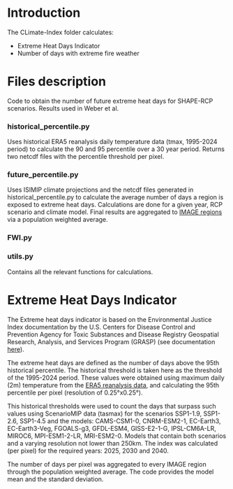 # Introduction

The CLimate-Index folder calculates:
- Extreme Heat Days Indicator
- Number of days with extreme fire weather

# Files description
Code to obtain the number of future extreme heat days for SHAPE-RCP scenarios. Results used in Weber et al.

### historical_percentile.py
Uses historical ERA5 reanalysis daily temperature data (tmax, 1995-2024 period) to calculate the 90 and 95 percentile over a 30 year period. Returns two netcdf files with the percentile threshold per pixel.

### future_percentile.py
Uses ISIMIP climate projections and the netcdf files generated in historical_percentile.py to calculate the average number of days a region is exposed to extreme heat days. Calculations are done for a given year, RCP scenario and climate model. Final results are aggregated to [IMAGE regions](https://models.pbl.nl/image/Region_classification_map) via a population weighted average.

### FWI.py


### utils.py
Contains all the relevant functions for calculations.


# Extreme Heat Days Indicator

The Extreme heat days indicator is based on the Environmental Justice Index documentation by the U.S. Centers for Disease Control and Prevention Agency for Toxic Substances and Disease Registry Geospatial Research, Analysis, and Services Program (GRASP) (see documentation [here](https://www.atsdr.cdc.gov/place-health/php/eji/eji-technical-documentation.html#:~:text=Access%20the%20EJI%20Technical%20Documentation%20for%20detailed%20information,Technical%20Documentation.%20Download%20the%202022%20EJI%20Technical%20Documentation.)).

The extreme heat days are defined as the number of days above the 95th historical percentile. The historical threshold is taken here as the threshold of the 1995-2024 period. These values were obtained using maximum daily (2m) temperature from the [ERA5 reanalysis data](https://cds.climate.copernicus.eu/datasets/derived-era5-single-levels-daily-statistics?tab=download), and calculating the 95th percentile per pixel (resolution of 0.25°x0.25°).

This historical thresholds were used to count the days that surpass such values using ScenarioMIP data (tasmax) for the scenarios SSP1-1.9, SSP1-2.6, SSP1-4.5 and the models: CAMS-CSM1-0, CNRM-ESM2-1, EC-Earth3, EC-Earth3-Veg, FGOALS-g3, GFDL-ESM4, GISS-E2-1-G, IPSL-CM6A-LR, MIROC6, MPI-ESM1-2-LR, MRI-ESM2-0. Models that contain both scenarios and a varying resolution not lower than 250km. The index was calculated (per pixel) for the required years: 2025, 2030 and 2040.

The number of days per pixel was aggregated to every IMAGE region through the population weighted average. The code provides the model mean and the standard deviation.

